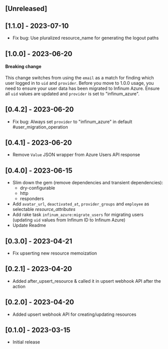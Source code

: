 ## [Unreleased]

## [1.1.0] - 2023-07-10

- Fix bug: Use pluralized resource_name for generating the logout paths

## [1.0.0] - 2023-06-20

#### Breaking change

This change switches from using the `email` as a match for finding which user logged in to `uid` and `provider`. Before you move to 1.0.0 usage, you need to ensure your user data has been migrated to Infinum Azure. Ensure all `uid` values are updated and `provider` is set to "infinum_azure".

## [0.4.2] - 2023-06-20

- Fix bug: Always set `provider` to "infinum_azure" in default #user_migration_operation
## [0.4.1] - 2023-06-20

- Remove `Value` JSON wrapper from Azure Users API response

## [0.4.0] - 2023-06-15

- Slim down the gem (remove dependencies and transient dependencies):
  - dry-configurable
  - http
  - responders
- Add `avatar_url`, `deactivated_at`, `provider_groups` and `employee` as selectable *resource_attributes*
- Add rake task `infinum_azure:migrate_users` for migrating users (updating `uid` values from Infinum ID to Infinum Azure)
- Update Readme

## [0.3.0] - 2023-04-21

- Fix upserting new resource memoization

## [0.2.1] - 2023-04-20

- Added after_upsert_resource & called it in upsert webhook API after the action

## [0.2.0] - 2023-04-20

- Added upsert webhook API for creating/updating resources

## [0.1.0] - 2023-03-15

- Initial release

